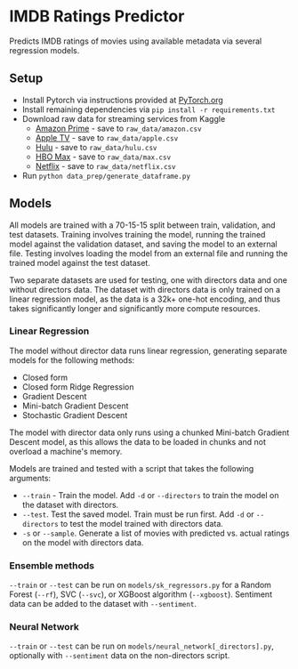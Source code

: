 # IMDB Ratings Predictor

Predicts IMDB ratings of movies using available metadata via several regression models.

## Setup

* Install Pytorch via instructions provided at [PyTorch.org](https://pytorch.org/get-started/locally/)
* Install remaining dependencies via `pip install -r requirements.txt`
* Download raw data for streaming services from Kaggle
  * [Amazon Prime](https://www.kaggle.com/datasets/octopusteam/full-amazon-prime-dataset) - save to `raw_data/amazon.csv`
  * [Apple TV](https://www.kaggle.com/datasets/octopusteam/full-apple-tv-dataset) - save to `raw_data/apple.csv`
  * [Hulu](https://www.kaggle.com/datasets/octopusteam/full-hulu-dataset) - save to `raw_data/hulu.csv`
  * [HBO Max](https://www.kaggle.com/datasets/octopusteam/full-hbo-max-dataset) - save to `raw_data/max.csv`
  * [Netflix](https://www.kaggle.com/datasets/octopusteam/full-netflix-dataset) - save to `raw_data/netflix.csv`
* Run `python data_prep/generate_dataframe.py`

## Models

All models are trained with a 70-15-15 split between train, validation, and test datasets. Training involves training the model, running the trained model against the validation dataset, and saving the model to an external file. Testing involves loading the model from an external file and running the trained model against the test dataset.

Two separate datasets are used for testing, one with directors data and one without directors data. The dataset with directors data is only trained on a linear regression model, as the data is a 32k+ one-hot encoding, and thus takes significantly longer and significantly more compute resources.

### Linear Regression

The model without director data runs linear regression, generating separate models for the following methods:
* Closed form
* Closed form Ridge Regression
* Gradient Descent
* Mini-batch Gradient Descent
* Stochastic Gradient Descent

The model with director data only runs using a chunked Mini-batch Gradient Descent model, as this allows the data to be loaded in chunks and not overload a machine's memory.

Models are trained and tested with a script that takes the following arguments:
* `--train` - Train the model. Add `-d` or `--directors` to train the model on the dataset with directors.
* `--test`. Test the saved model. Train must be run first. Add `-d` or `--directors` to test the model trained with directors data.
* `-s` or `--sample`. Generate a list of movies with predicted vs. actual ratings on the model with directors data.

### Ensemble methods

`--train` or `--test` can be run on `models/sk_regressors.py` for a Random Forest (`--rf`), SVC (`--svc`), or XGBoost algorithm (`--xgboost`). Sentiment data can be added to the dataset with `--sentiment`.

### Neural Network

`--train` or `--test` can be run on `models/neural_network[_directors].py`, optionally with `--sentiment` data on the non-directors script.
